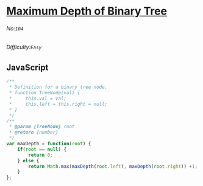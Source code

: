 # [Maximum Depth of Binary Tree](https://leetcode.com/problems/maximum-depth-of-binary-tree/)
###### No:`104`
###### Difficulty:`Easy`
## JavaScript

```javascript
/**
 * Definition for a binary tree node.
 * function TreeNode(val) {
 *     this.val = val;
 *     this.left = this.right = null;
 * }
 */
/**
 * @param {TreeNode} root
 * @return {number}
 */
var maxDepth = function(root) {
    if(root == null) {
        return 0;
    } else {
        return Math.max(maxDepth(root.left), maxDepth(root.right)) +1;
    }
};
```

